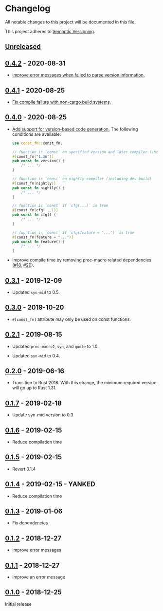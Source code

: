# Changelog

All notable changes to this project will be documented in this file.

This project adheres to [Semantic Versioning](https://semver.org).

## [Unreleased]

## [0.4.2] - 2020-08-31

* [Improve error messages when failed to parse version information.](https://github.com/taiki-e/const_fn/pull/26)

## [0.4.1] - 2020-08-25

* [Fix compile failure with non-cargo build systems.](https://github.com/taiki-e/const_fn/pull/23)

## [0.4.0] - 2020-08-25

* [Add support for version-based code generation.](https://github.com/taiki-e/const_fn/pull/17) The following conditions are available:

  ```rust
  use const_fn::const_fn;

  // function is `const` on specified version and later compiler (including beta and nightly)
  #[const_fn("1.36")]
  pub const fn version() {
      /* ... */
  }

  // function is `const` on nightly compiler (including dev build)
  #[const_fn(nightly)]
  pub const fn nightly() {
      /* ... */
  }

  // function is `const` if `cfg(...)` is true
  #[const_fn(cfg(...))]
  pub const fn cfg() {
      /* ... */
  }

  // function is `const` if `cfg(feature = "...")` is true
  #[const_fn(feature = "...")]
  pub const fn feature() {
      /* ... */
  }
  ```

* Improve compile time by removing proc-macro related dependencies ([#18](https://github.com/taiki-e/const_fn/pull/18), [#20](https://github.com/taiki-e/const_fn/pull/20)).

## [0.3.1] - 2019-12-09

* Updated `syn-mid` to 0.5.

## [0.3.0] - 2019-10-20

* `#[const_fn]` attribute may only be used on const functions.

## [0.2.1] - 2019-08-15

* Updated `proc-macro2`, `syn`, and `quote` to 1.0.

* Updated `syn-mid` to 0.4.

## [0.2.0] - 2019-06-16

* Transition to Rust 2018. With this change, the minimum required version will go up to Rust 1.31.

## [0.1.7] - 2019-02-18

* Update syn-mid version to 0.3

## [0.1.6] - 2019-02-15

* Reduce compilation time

## [0.1.5] - 2019-02-15

* Revert 0.1.4

## [0.1.4] - 2019-02-15 - YANKED

* Reduce compilation time

## [0.1.3] - 2019-01-06

* Fix dependencies

## [0.1.2] - 2018-12-27

* Improve error messages

## [0.1.1] - 2018-12-27

* Improve an error message

## [0.1.0] - 2018-12-25

Initial release

[Unreleased]: https://github.com/taiki-e/const_fn/compare/v0.4.2...HEAD
[0.4.2]: https://github.com/taiki-e/const_fn/compare/v0.4.1...v0.4.2
[0.4.1]: https://github.com/taiki-e/const_fn/compare/v0.4.0...v0.4.1
[0.4.0]: https://github.com/taiki-e/const_fn/compare/v0.3.1...v0.4.0
[0.3.1]: https://github.com/taiki-e/const_fn/compare/v0.3.0...v0.3.1
[0.3.0]: https://github.com/taiki-e/const_fn/compare/v0.2.1...v0.3.0
[0.2.1]: https://github.com/taiki-e/const_fn/compare/v0.2.0...v0.2.1
[0.2.0]: https://github.com/taiki-e/const_fn/compare/v0.1.7...v0.2.0
[0.1.7]: https://github.com/taiki-e/const_fn/compare/v0.1.6...v0.1.7
[0.1.6]: https://github.com/taiki-e/const_fn/compare/v0.1.5...v0.1.6
[0.1.5]: https://github.com/taiki-e/const_fn/compare/v0.1.4...v0.1.5
[0.1.4]: https://github.com/taiki-e/const_fn/compare/v0.1.3...v0.1.4
[0.1.3]: https://github.com/taiki-e/const_fn/compare/v0.1.2...v0.1.3
[0.1.2]: https://github.com/taiki-e/const_fn/compare/v0.1.1...v0.1.2
[0.1.1]: https://github.com/taiki-e/const_fn/compare/v0.1.0...v0.1.1
[0.1.0]: https://github.com/taiki-e/const_fn/releases/tag/v0.1.0

